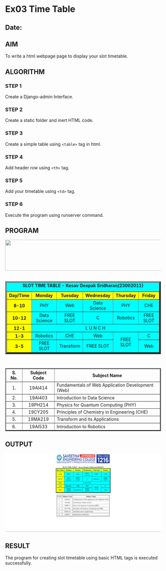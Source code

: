 # Ex03 Time Table
## Date:

## AIM
To write a html webpage page to display your slot timetable.

## ALGORITHM
### STEP 1
Create a Django-admin Interface.

### STEP 2
Create a static folder and inert HTML code.

### STEP 3
Create a simple table using ```<table>``` tag in html.

### STEP 4
Add header row using ```<th>``` tag.

### STEP 5
Add your timetable using ```<td>``` tag.

### STEP 6
Execute the program using runserver command.

## PROGRAM
<!DOCTYPE html>
<html lang="en">
<head>
<title>Slot Timetable</title>
</head>
<body>
<center>
<img src="logo.png" height="100" width="540">
</center>
<br>
<table align="center" width="540" cellspacing="2" cellpadding="4" border="5" bgcolor="cyan">
<caption><b>SLOT TIME TABLE - Kesav Deepak Sridharan(23002011)</b></caption>
<tr align="center">
<th bgcolor="yellow">Day/Time</th>
<th bgcolor="yellow">Monday</th>
<th bgcolor="yellow">Tuesday</th>
<th bgcolor="yellow">Wednesday</th>
<th bgcolor="yellow">Thursday</th>
<th bgcolor="yellow">Friday</th>
</tr>
<tr align="center">
<th bgcolor="yellow">8-10</th>
<td >PHY</td>
<td>Web</td>
<td>Data Science</td>
<td>PHY</td>
<td>CHE</td>
</tr>
<tr align="center">
<th bgcolor="yellow">10-12</th>
<td>Data Science</td>
<td> FREE SLOT </td>
<td>C</td>
<td>Robotics</td>
<td> FREE SLOT</td>
</tr>
<tr>
<th bgcolor="yellow">12-1</th>
<td colspan="5" align="center">L U N C H</td>
</tr>
<tr align="center">
<th bgcolor="yellow">1-3</th>
<td >Robotics</td>
<td>CHE</td>
<td>Web</td>
<td rowspan="2"> FREE SLOT </td>
<td>C</td>
</tr>
<tr align="center">
<th bgcolor="yellow">3-5</th>
<td>FREE SLOT</td>
<td>Transform</td>
<td > FREE SLOT </td>
<td>Web</td>
</tr>
</table>
<br>
<table align="center" cellspacing="2" cellpadding="4" border="2">
<tr align="center">
<th>S. No.</th>
<th>Subject Code</th>
<th>Subject Name</th>
</tr>
<tr>
<td align="center">1.</td>
<td align="center">19AI414</td>
<td>Fundamentals of Web Application Development (Web)</td>
</tr>
<tr>
<td align="center">2.</td>
<td align="center">19AI403</td>
<td>Introduction to Data Science</td>
</tr>
<tr>
<td align="center">3.</td>
<td align="center">19PH214</td>
<td>Physics for Quantum Computing (PHY)</td>
</tr>
<tr>
<td align="center">4.</td>
<td align="center">19CY205</td>
<td>Principles of Chemistry in Engineering (CHE)</td>
</tr>
<tr>
<td align="center">5.</td>
<td align="center">19MA219</td>
<td>Transform and its Applications</td>
</tr>
<tr>
<td align="center">6.</td>
<td align="center">19AI533</td>
<td>Introduction to Robotics</td>
</tr>
</table>
</body>
</html>

## OUTPUT
![alt text](image.png)

## RESULT
The program for creating slot timetable using basic HTML tags is executed successfully.
